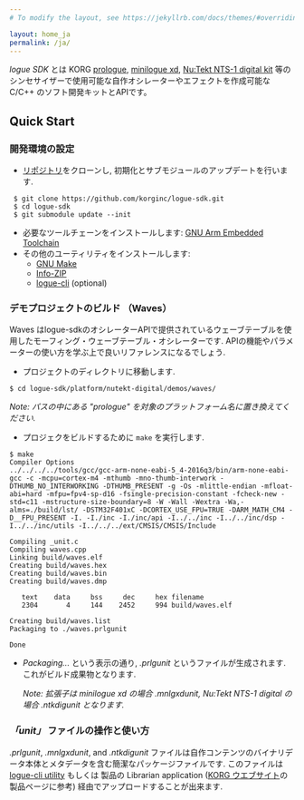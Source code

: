 ```yaml
---
# To modify the layout, see https://jekyllrb.com/docs/themes/#overriding-theme-defaults

layout: home_ja
permalink: /ja/
---
```


*logue SDK* とは KORG [prologue](https://www.korg.com/products/synthesizers/prologue), [minilogue xd](https://www.korg.com/products/synthesizers/minilogue_xd), [Nu:Tekt NTS-1 digital kit](https://www.korg.com/products/dj/nts_1) 等のシンセサイザーで使用可能な自作オシレーターやエフェクトを作成可能な C/C++ のソフト開発キットとAPIです。

## Quick Start

### 開発環境の設定

 * [リポジトリ](https://github.com/korginc/logue-sdk)をクローンし, 初期化とサブモジュールのアップデートを行います.

```
 $ git clone https://github.com/korginc/logue-sdk.git
 $ cd logue-sdk
 $ git submodule update --init
 ```
 * 必要なツールチェーンをインストールします: [GNU Arm Embedded Toolchain](https://github.com/korginc/logue-sdk/tree/master/tools/gcc)
 * その他のユーティリティをインストールします:
    * [GNU Make](https://github.com/korginc/logue-sdk/tree/master/tools/make)
    * [Info-ZIP](https://github.com/korginc/logue-sdk/tree/master/tools/zip)
    * [logue-cli](https://github.com/korginc/logue-sdk/tree/master/tools/logue-cli) (optional)

### デモプロジェクトのビルド （Waves）

Waves はlogue-sdkのオシレーターAPIで提供されているウェーブテーブルを使用したモーフィング・ウェーブテーブル・オシレーターです. APIの機能やパラメーターの使い方を学ぶ上で良いリファレンスになるでしょう. 

 * プロジェクトのディレクトリに移動します.
 
```
$ cd logue-sdk/platform/nutekt-digital/demos/waves/
```
_Note: パスの中にある "prologue" を対象のプラットフォーム名に置き換えてください._

 * プロジェクをビルドするために `make` を実行します.
 
```
$ make
Compiler Options
../../../../tools/gcc/gcc-arm-none-eabi-5_4-2016q3/bin/arm-none-eabi-gcc -c -mcpu=cortex-m4 -mthumb -mno-thumb-interwork -DTHUMB_NO_INTERWORKING -DTHUMB_PRESENT -g -Os -mlittle-endian -mfloat-abi=hard -mfpu=fpv4-sp-d16 -fsingle-precision-constant -fcheck-new -std=c11 -mstructure-size-boundary=8 -W -Wall -Wextra -Wa,-alms=./build/lst/ -DSTM32F401xC -DCORTEX_USE_FPU=TRUE -DARM_MATH_CM4 -D__FPU_PRESENT -I. -I./inc -I./inc/api -I../../inc -I../../inc/dsp -I../../inc/utils -I../../../ext/CMSIS/CMSIS/Include
    
Compiling _unit.c
Compiling waves.cpp
Linking build/waves.elf
Creating build/waves.hex
Creating build/waves.bin
Creating build/waves.dmp

   text	   data	    bss	    dec	    hex	filename
   2304	      4	    144	   2452	    994	build/waves.elf

Creating build/waves.list
Packaging to ./waves.prlgunit
 
Done
```
    
 * *Packaging...* という表示の通り,  *.prlgunit* というファイルが生成されます. これがビルド成果物となります.

    _Note: 拡張子は minilogue xd の場合 *.mnlgxdunit*, Nu:Tekt NTS-1 digital の場合 *.ntkdigunit* となります._

### *「unit」* ファイルの操作と使い方

*.prlgunit*, *.mnlgxdunit*, and  *.ntkdigunit* ファイルは自作コンテンツのバイナリデータ本体とメタデータを含む簡潔なパッケージファイルです. 
このファイルは [logue-cli utility](https://github.com/korginc/logue-sdk/tools/logue-cli/) もしくは 製品の Librarian application ([KORG ウエブサイト](https://korg.com)の製品ページに参考) 経由でアップロードすることが出来ます.
